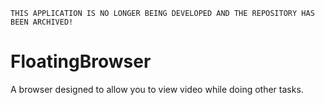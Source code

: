 `THIS APPLICATION IS NO LONGER BEING DEVELOPED AND THE REPOSITORY HAS BEEN ARCHIVED!`

# FloatingBrowser
A browser designed to allow you to view video while doing other tasks.
